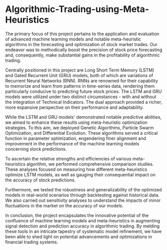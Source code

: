 # Algorithmic-Trading-using-Meta-Heuristics

The primary focus of this project pertains to the application and evaluation of advanced machine learning models and notable meta-heuristic algorithms in the forecasting and optimization of stock market trades. Our endeavor was to methodically boost the precision of stock price forecasting and, consequently, make substantial gains in the profitability of algorithmic trading.

Centrally positioned in this project are Long Short Term Memory (LSTM) and Gated Recurrent Unit (GRU) models, both of which are variations of Recurrent Neural Networks (RNN). RNNs are renowned for their capability to memorize and learn from patterns in time-series data, rendering them particularly conducive to predicting future stock prices. The LSTM and GRU models were utilized under two distinct circumstances - with and without the integration of Technical Indicators. The dual approach provided a richer, more expansive perspective on their performance and adaptability.

While the LSTM and GRU models' demonstrated notable predictive abilities, we aimed to enhance these results using meta-heuristic optimization strategies. To this aim, we deployed Genetic Algorithms, Particle Swarm Optimization, and Differential Evolution. These algorithms served a critical function in parameter optimization, engendering finer alignment and improvement in the performance of the machine learning models concerning stock predictions.

To ascertain the relative strengths and efficiencies of various meta-heuristics algorithm, we performed comprehensive comparison studies. These analyses focused on measuring how different meta-heuristics optimize LSTM models, as well as gauging their consequential impact on the accuracy of stock predictions. 

Furthermore, we tested the robustness and generalizability of the optimized models in real-world scenarios through backtesting against historical data. We also carried out sensitivity analyses to understand the impacts of minor fluctuations in the market on the accuracy of our models. 

In conclusion, the project encapsulates the innovative potential of the confluence of machine learning models and meta-heuristics in augmenting signal detection and prediction accuracy in algorithmic trading. By melding these tools in an intricate tapestry of systematic model refinement, we have been able to shed light on potential advancements and optimizations in financial trading systems.
